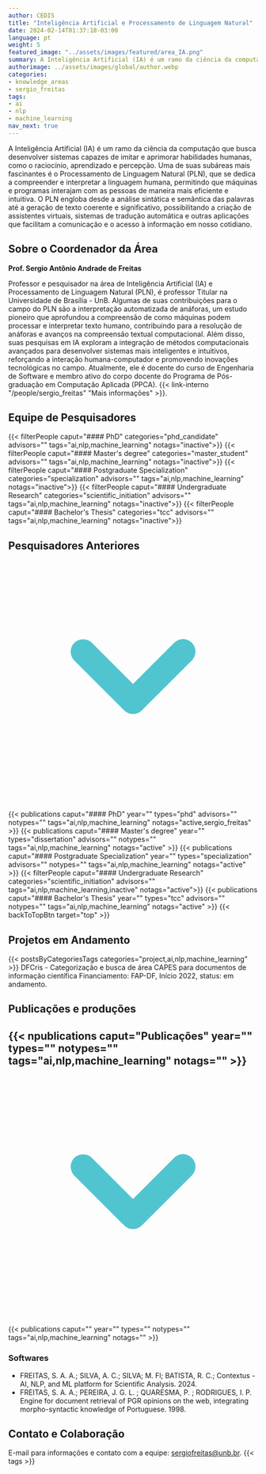 ```yaml
---
author: CEDIS
title: "Inteligência Artificial e Processamento de Linguagem Natural"
date: 2024-02-14T01:37:18-03:00
language: pt
weight: 5
featured_image: "../assets/images/featured/area_IA.png"
summary: A Inteligência Artificial (IA) é um ramo da ciência da computação que busca desenvolver sistemas capazes de imitar e aprimorar habilidades humanas, como o raciocínio, aprendizado e percepção. Uma de suas subáreas mais fascinantes é o Processamento de Linguagem Natural (PLN).
authorimage: ../assets/images/global/author.webp
categories:
- knowledge_areas
- sergio_freitas
tags: 
- ai
- nlp
- machine_learning
nav_next: true
---
```

A Inteligência Artificial (IA) é um ramo da ciência da computação que busca desenvolver sistemas capazes de imitar e aprimorar habilidades humanas, como o raciocínio, aprendizado e percepção. Uma de suas subáreas mais fascinantes é o Processamento de Linguagem Natural (PLN), que se dedica a compreender e interpretar a linguagem humana, permitindo que máquinas e programas interajam com as pessoas de maneira mais eficiente e intuitiva. O PLN engloba desde a análise sintática e semântica das palavras até a geração de texto coerente e significativo, possibilitando a criação de assistentes virtuais, sistemas de tradução automática e outras aplicações que facilitam a comunicação e o acesso à informação em nosso cotidiano.

## Sobre o Coordenador da Área
**Prof. Sergio Antônio Andrade de Freitas**

Professor e pesquisador na área de Inteligência Artificial (IA) e Processamento de Linguagem Natural (PLN), é professor Titular na Universidade de Brasília - UnB. Algumas de suas contribuições para o campo do PLN são a interpretação automatizada de anáforas, um estudo pioneiro que aprofundou a compreensão de como máquinas podem processar e interpretar texto humano, contribuindo para a resolução de anáforas e avanços na compreensão textual computacional. Além disso, suas pesquisas em IA exploram a integração de métodos computacionais avançados para desenvolver sistemas mais inteligentes e intuitivos, reforçando a interação humana-computador e promovendo inovações tecnológicas no campo. Atualmente, ele é docente do curso de Engenharia de Software e membro ativo do corpo docente do Programa de Pós-graduação em Computação Aplicada (PPCA). {{< link-interno "/people/sergio_freitas" "Mais informações" >}}.

## Equipe de Pesquisadores
{{< filterPeople caput="#### PhD" categories="phd_candidate" advisors="" tags="ai,nlp,machine_learning" notags="inactive">}}
{{< filterPeople caput="#### Master's degree" categories="master_student" advisors="" tags="ai,nlp,machine_learning" notags="inactive">}}
{{< filterPeople caput="#### Postgraduate Specialization" categories="specialization" advisors="" tags="ai,nlp,machine_learning" notags="inactive">}}
{{< filterPeople caput="#### Undergraduate Research" categories="scientific_initiation" advisors="" tags="ai,nlp,machine_learning" notags="inactive">}}
{{< filterPeople caput="#### Bachelor's Thesis" categories="tcc" advisors="" tags="ai,nlp,machine_learning" notags="inactive">}}

<div id="previous-collaborators" x-data="{ showPrevious: false }">
    <h2 id="former-collaborators-title" @click="showPrevious = !showPrevious" class="text-xl font-bold mb-2 cursor-pointer flex items-center text-primary-900">
      Pesquisadores Anteriores
      <svg :class="{'rotate-0': !showPrevious, 'rotate-180': showPrevious}" class="ml-2 h-5 w-5 transform transition-transform duration-200" xmlns="http://www.w3.org/2000/svg" viewBox="0 0 20 20" fill="#51C5CF"><path fill-rule="evenodd" d="M5.293 7.293a1 1 0 011.414 0L10 10.586l3.293-3.293a1 1 0 111.414 1.414l-4 4a1 1 0 01-1.414 0l-4-4a1 1 0 010-1.414z" clip-rule="evenodd" /></svg>
    </h2>
    <div x-show="showPrevious" x-cloak>
    {{< publications caput="#### PhD" year="" types="phd" advisors="" notypes="" tags="ai,nlp,machine_learning" notags="active,sergio_freitas" >}}
    {{< publications caput="#### Master's degree" year="" types="dissertation" advisors="" notypes="" tags="ai,nlp,machine_learning" notags="active" >}}
    {{< publications caput="#### Postgraduate Specialization" year="" types="specialization" advisors="" notypes="" tags="ai,nlp,machine_learning" notags="active" >}}
    {{< filterPeople caput="#### Undergraduate Research" categories="scientific_initiation" advisors="" tags="ai,nlp,machine_learning,inactive" notags="active">}}
    {{< publications caput="#### Bachelor's Thesis" year="" types="tcc" advisors="" notypes="" tags="ai,nlp,machine_learning" notags="active" >}}
    {{< backToTopBtn target="top" >}}
    </div>

  </div>


## Projetos em Andamento
{{< postsByCategoriesTags categories="project,ai,nlp,machine_learning" >}}
DFCris - Categorização e busca de área CAPES para documentos de informação científica
Financiamento: FAP-DF, Início 2022, status: em andamento.

## Publicações e produções
<div id="npublications-section" x-data="{ showPublications: false }">
    <h2 id="npublications-title" @click="showPublications = !showPublications" class="text-xl font-bold mb-2 cursor-pointer flex items-center text-primary-900">
      {{< npublications caput="Publicações" year="" types="" notypes="" tags="ai,nlp,machine_learning" notags="" >}}
      <svg :class="{'rotate-0': !showPublications, 'rotate-180': showPublications}" class="ml-2 h-5 w-5 transform transition-transform duration-200" xmlns="http://www.w3.org/2000/svg" viewBox="0 0 20 20" fill="#51C5CF"><path fill-rule="evenodd" d="M5.293 7.293a1 1 0 011.414 0L10 10.586l3.293-3.293a1 1 0 111.414 1.414l-4 4a1 1 0 01-1.414 0l-4-4a1 1 0 010-1.414z" clip-rule="evenodd" /></svg>
    </h2>
    <div x-show="showPublications" x-cloak>
      {{< publications caput="" year="" types="" notypes="" tags="ai,nlp,machine_learning" notags="" >}} 
    </div>
</div>

### Softwares
- FREITAS, S. A. A.; SILVA, A. C.; SILVA; M. Fl; BATISTA, R. C.; Contextus - AI, NLP, and ML platform for Scientific Analysis. 2024.
- FREITAS, S. A. A.; PEREIRA, J. G. L. ; QUARESMA, P. ; RODRIGUES, I. P. Engine for document retrieval of PGR opinions on the web, integrating morpho-syntactic knowledge of Portuguese. 1998.

## Contato e Colaboração
E-mail para informações e contato com a equipe: [sergiofreitas@unb.br](mailto:sergiofreitas@unb.br).
{{< tags >}}